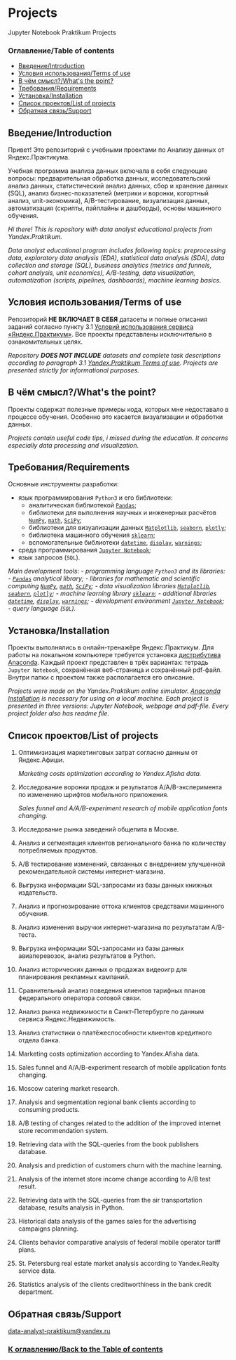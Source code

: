 # Projects
Jupyter Notebook Praktikum Projects

### Оглавление/Table of contents<a class="anchor" id="contents"></a>
* [Введение/Introduction](#chapter1)
* [Условия использования/Terms of use](#chapter2)
* [В чём смысл?/What's the point?](#chapter3)
* [Требования/Requirements](#chapter4)
* [Установка/Installation](#chapter5)
* [Список проектов/List of projects](#chapter6)
* [Обратная связь/Support](#chapterend)

## Введение/Introduction<a class="anchor" id="chapter1"></a>
Привет! Это репозиторий с учебными проектами по Анализу данных от Яндекс.Практикума.

Учебная программа анализа данных включала в себя следующие вопросы: предварительная обработка данных, исследовательский анализ данных, статистический анализ данных, сбор и хранение данных (SQL), анализ бизнес-показателей (метрики и воронки, когортный анализ, unit-экономика), A/B-тестирование, визуализация данных, автоматизация (скрипты, пайплайны и дашборды), основы машинного обучения.

*Hi there! This is repository with data analyst educational projects from Yandex.Praktikum.*

*Data analyst educational program includes following topics: preprocessing data, exploratory data analysis (EDA), statistical data analysis (SDA), data collection and storage (SQL), business analytics (metrics and funnels, cohort analysis, unit economics), A/B-testing, data visualization, automatization (scripts, pipelines, dashboards), machine learning basics.*

## Условия использования/Terms of use<a class="anchor" id="chapter2"></a>
Репозиторий **НЕ ВКЛЮЧАЕТ В СЕБЯ** датасеты и полные описания заданий согласно пункту 3.1 [Условий использования сервиса «Яндекс.Практикум»](https://yandex.ru/legal/praktikum_termsofuse/). Все проекты представлены исключительно в ознакомительных целях.

*Repository **DOES NOT INCLUDE** datasets and complete task descriptions according to paragraph 3.1 [Yandex.Praktikum Terms of use](https://yandex.ru/legal/praktikum_termsofuse/). Projects are presented strictly for informational purposes.*

## В чём смысл?/What's the point?<a class="anchor" id="chapter3"></a>
Проекты содержат полезные примеры кода, которых мне недоставало в процессе обучения. Особенно это касается визуализации и обработки данных.

*Projects contain useful code tips, i missed during the education. It concerns especially data processing and visualization.*

## Требования/Requirements<a class="anchor" id="chapter4"></a>
Основные инструменты разработки:
- язык программирования `Python3` и его библиотеки:
	- аналитическая библиотекой [`Pandas`](https://pandas.pydata.org/);
	- библиотеки для выполнения научных и инженерных расчётов [`NumPy`](http://www.numpy.org/), [`math`](https://docs.python.org/3/library/math.html), [`SciPy`](https://www.scipy.org/);
	- библиотеки для визуализации данных [`Matplotlib`](https://matplotlib.org/), [`seaborn`](https://seaborn.pydata.org/), [`plotly`](https://plotly.com/python/);
	- библиотека машинного обучения [`sklearn`](https://www.sklearn.org/);
	- вспомогательные библиотеки [`datetime`](https://docs.python.org/3/library/datetime.html), [`display`](https://ipython.org/ipython-doc/3/api/generated/IPython.display.html), [`warnings`](https://docs.python.org/3/library/warnings.html);
- среда программирования [`Jupyter Notebook`](https://jupyter.org/);
- язык запросов (`SQL`).

*Main development tools:*
*- programming language `Python3` and its libraries:*
	*- [`Pandas`](https://pandas.pydata.org/) analytical library;*
	*- libraries for mathematic and scientific computing [`NumPy`](http://www.numpy.org/), [`math`](https://docs.python.org/3/library/math.html), [`SciPy`](https://www.scipy.org/);*
	*- data visualization libraries [`Matplotlib`](https://matplotlib.org/), [`seaborn`](https://seaborn.pydata.org/), [`plotly`](https://plotly.com/python/);*
	*- machine learning library [`sklearn`](https://www.sklearn.org/);*
	*- additional libraries [`datetime`](https://docs.python.org/3/library/datetime.html), [`display`](https://ipython.org/ipython-doc/3/api/generated/IPython.display.html), [`warnings`](https://docs.python.org/3/library/warnings.html);*
*- development environment [`Jupyter Notebook`](https://jupyter.org/);*
*- query language (`SQL`).*

## Установка/Installation<a class="anchor" id="chapter5"></a>
Проекты выполнялись в онлайн-тренажёре Яндекс.Практикум. Для работы на локальном компьютере требуется установка [дистрибутива Anaconda](https://www.anaconda.com/distribution/). Каждый проект представлен в трёх вариантах: тетрадь `Jupyter Notebook`, сохранённая веб-страница и сохранённый pdf-файл. Внутри папки с проектом также располагается его описание.

*Projects were made on the Yandex.Praktikum online simulator. [Anaconda Installation](https://www.anaconda.com/distribution/) is necessary for using on a local machine. Each project is presented in three versions: Jupyter Notebook, webpage and pdf-file. Every project folder also has readme file.*

## Список проектов/List of projects<a class="anchor" id="chapter6"></a>
1. Оптимизизация маркетинговых затрат согласно данным от Яндекс.Афиши.

	*Marketing costs optimization according to Yandex.Afisha data.*

2. Исследование воронки продаж и результатов A/A/B-эксперимента по изменению шрифтов мобильного приложения.

	*Sales funnel and A/A/B-experiment research of mobile application fonts changing.*

3. Исследование рынка заведений общепита в Москве.
4. Анализ и сегментация клиентов регионального банка по количеству потребляемых продуктов.
5. A/B тестирование изменений, связанных с внедрением улучшенной рекомендательной системы интернет-магазина.
6. Выгрузка информации SQL-запросами из базы данных книжных издательств.
7. Анализ и прогнозирование оттока клиентов средствами машинного обучения.
8. Анализ изменения выручки интернет-магазина по результатам A/B-теста.
9. Выгрузка информации SQL-запросами из базы данных авиаперевозок, анализ результатов в Python.
10. Анализ исторических данных о продажах видеоигр для планирования рекламных кампаний.
11. Сравнительный анализ поведения клиентов тарифных планов федерального оператора сотовой связи.
12. Анализ рынка недвижимости в Санкт-Петербурге по данным сервиса Яндекс.Недвижимость.
13. Анализ статистики о платёжеспособности клиентов кредитного отдела банка.


1. Marketing costs optimization according to Yandex.Afisha data.
2. Sales funnel and A/A/B-experiment research of mobile application fonts changing.
3. Moscow catering market research.
4. Analysis and segmentation regional bank clients according to consuming products.
5. A/B testing of changes related to the addition of the improved internet store recommendation system.
6. Retrieving data with the SQL-queries from the book publishers database.
7. Analysis and prediction of customers churn with the machine learning.
8. Analysis of the internet store income change according to A/B test result.
9. Retrieving data with the SQL-queries from the air transportation database, results analysis in Python.
10. Historical data analysis of the games sales for the advertising campaigns planning.
11. Clients behavior сomparative analysis of federal mobile operator tariff plans.
12. St. Petersburg real estate market analysis according to Yandex.Realty service data.
13. Statistics analysis of the clients creditworthiness in the bank credit department.

## Обратная связь/Support<a class="anchor" id="#chapterend"></a>
data-analyst-praktikum@yandex.ru
### [К оглавлению/Back to the Table of contents](#contents)
